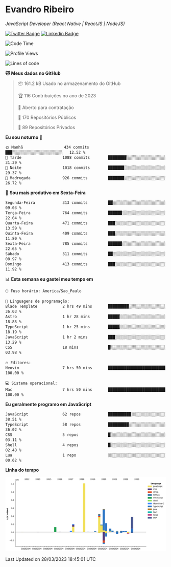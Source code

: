 # Evandro **Ribeiro**

*JavaScript Developer (React Native | ReactJS | NodeJS)*

[![Twitter Badge](https://img.shields.io/badge/-@ribeiroevandro-201B2D?style=flat-square&labelColor=201B2D&logo=twitter&logoColor=white&link=https://twitter.com/ribeiroevandro)](https://twitter.com/ribeiroevandro) 
[![Linkedin Badge](https://img.shields.io/badge/-Evandro%20Ribeiro-201B2D?style=flat-square&logo=Linkedin&logoColor=white&link=https://www.linkedin.com/in/ribeiroevandro)](https://www.linkedin.com/in/ribeiroevandro) 


<!--START_SECTION:waka-->
![Code Time](http://img.shields.io/badge/Code%20Time-3%2C159%20hrs%205%20mins-blue)

![Profile Views](http://img.shields.io/badge/Visualizac%C3%B5es%20do%20perfil-0-blue)

![Lines of code](https://img.shields.io/badge/Desde%20o%20Hello%20World%20eu%20escrevi-3.6%20million%20linhas%20de%20c%C3%B3digo-blue)

**🐱 Meus dados no GitHub** 

> 📦 161.2 kB Usado no armazenamento do GitHub 
 > 
> 🏆 116 Contribuições no ano de 2023
 > 
> 💼 Aberto para contratação
 > 
> 📜 170 Repositórios Públicos 
 > 
> 🔑 89 Repositórios Privados 
 > 
**Eu sou noturno 🦉** 

```text
🌞 Manhã                  434 commits         ███░░░░░░░░░░░░░░░░░░░░░░   12.52 % 
🌆 Tarde                  1088 commits        ████████░░░░░░░░░░░░░░░░░   31.39 % 
🌃 Noite                  1018 commits        ███████░░░░░░░░░░░░░░░░░░   29.37 % 
🌙 Madrugada              926 commits         ███████░░░░░░░░░░░░░░░░░░   26.72 % 
```
📅 **Sou mais produtivo em Sexta-Feira** 

```text
Segunda-Feira            313 commits         ██░░░░░░░░░░░░░░░░░░░░░░░   09.03 % 
Terça-Feira              764 commits         ██████░░░░░░░░░░░░░░░░░░░   22.04 % 
Quarta-Feira             471 commits         ███░░░░░░░░░░░░░░░░░░░░░░   13.59 % 
Quinta-Feira             409 commits         ███░░░░░░░░░░░░░░░░░░░░░░   11.80 % 
Sexta-Feira              785 commits         ██████░░░░░░░░░░░░░░░░░░░   22.65 % 
Sábado                   311 commits         ██░░░░░░░░░░░░░░░░░░░░░░░   08.97 % 
Domingo                  413 commits         ███░░░░░░░░░░░░░░░░░░░░░░   11.92 % 
```


📊 **Esta semana eu gastei meu tempo em** 

```text
🕑︎ Fuso horário: America/Sao_Paulo

💬 Linguagens de programação: 
Blade Template           2 hrs 49 mins       █████████░░░░░░░░░░░░░░░░   36.03 % 
Astro                    1 hr 28 mins        █████░░░░░░░░░░░░░░░░░░░░   18.83 % 
TypeScript               1 hr 25 mins        █████░░░░░░░░░░░░░░░░░░░░   18.19 % 
JavaScript               1 hr 2 mins         ███░░░░░░░░░░░░░░░░░░░░░░   13.29 % 
CSS                      18 mins             █░░░░░░░░░░░░░░░░░░░░░░░░   03.98 % 

🔥 Editores: 
Neovim                   7 hrs 50 mins       █████████████████████████   100.00 % 

💻 Sistema operacional: 
Mac                      7 hrs 50 mins       █████████████████████████   100.00 % 
```

**Eu geralmente programo em JavaScript** 

```text
JavaScript               62 repos            ██████████░░░░░░░░░░░░░░░   38.51 % 
TypeScript               58 repos            █████████░░░░░░░░░░░░░░░░   36.02 % 
CSS                      5 repos             █░░░░░░░░░░░░░░░░░░░░░░░░   03.11 % 
Shell                    4 repos             █░░░░░░░░░░░░░░░░░░░░░░░░   02.48 % 
Lua                      1 repo              ░░░░░░░░░░░░░░░░░░░░░░░░░   00.62 % 
```



**Linha do tempo**

![Lines of Code chart](https://raw.githubusercontent.com/ribeiroevandro/ribeiroevandro/main/assets/bar_graph.png)


 Last Updated on 28/03/2023 18:45:01 UTC
<!--END_SECTION:waka-->

